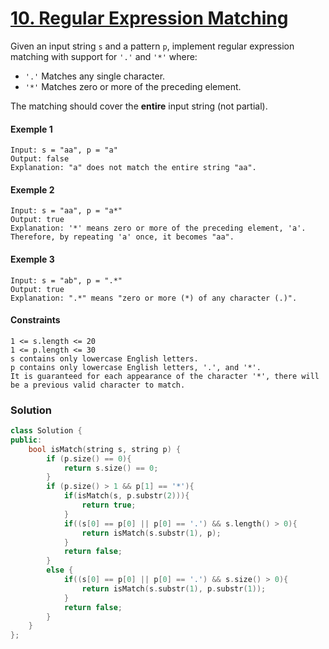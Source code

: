 # [10. Regular Expression Matching](https://leetcode.com/problems/regular-expression-matching/)

Given an input string `s` and a pattern `p`, implement regular expression matching with support for `'.'` and `'*'` where:

- `'.'` Matches any single character.​​​​
- `'*'` Matches zero or more of the preceding element.

The matching should cover the **entire** input string (not partial).

#### Exemple 1

```
Input: s = "aa", p = "a"
Output: false
Explanation: "a" does not match the entire string "aa".
```

#### Exemple 2

```
Input: s = "aa", p = "a*"
Output: true
Explanation: '*' means zero or more of the preceding element, 'a'. Therefore, by repeating 'a' once, it becomes "aa".
```

#### Exemple 3

```
Input: s = "ab", p = ".*"
Output: true
Explanation: ".*" means "zero or more (*) of any character (.)".
```

#### Constraints

```
1 <= s.length <= 20
1 <= p.length <= 30
s contains only lowercase English letters.
p contains only lowercase English letters, '.', and '*'.
It is guaranteed for each appearance of the character '*', there will be a previous valid character to match.
```

### Solution

```cpp
class Solution {
public:
    bool isMatch(string s, string p) {
        if (p.size() == 0){
            return s.size() == 0;
        }
        if (p.size() > 1 && p[1] == '*'){
            if(isMatch(s, p.substr(2))){
                return true;
            }
            if((s[0] == p[0] || p[0] == '.') && s.length() > 0){
                return isMatch(s.substr(1), p);
            }
            return false;
        }
        else {
            if((s[0] == p[0] || p[0] == '.') && s.size() > 0){
                return isMatch(s.substr(1), p.substr(1));
            }
            return false;
        }
    }
};
```
